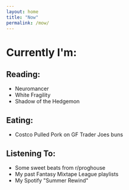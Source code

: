 ```yaml
---
layout: home
title: "Now"
permalink: /mow/
---
```


# Currently I'm:

## Reading:

* Neuromancer
* White Fragility
* Shadow of the Hedgemon

## Eating:

* Costco Pulled Pork on GF Trader Joes buns 

## Listening To:

* Some sweet beats from r/proghouse
* My past Fantasy Mixtape League playlists
* My Spotify "Summer Rewind"